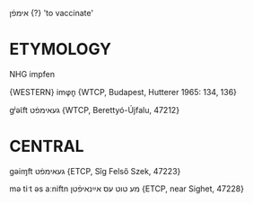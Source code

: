 אימפֿן {?}
'to vaccinate'

ETYMOLOGY
===========
NHG impfen

{WESTERN}
imφn̥ {WTCP, Budapest, Hutterer 1965: 134, 136}

gʲəɩ̃ft געאימפֿט {WTCP, Berettyó-Újfalu, 47212}

CENTRAL
========

gəiɱft געאימפֿט {ETCP, Sîg Felső Szek, 47223}

mə tiˑt əs aːniftn מע טוט עס אײַנאיפֿטן {ETCP, near Sighet, 47228}
